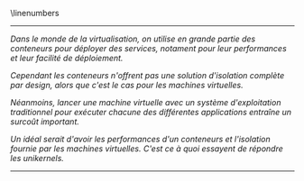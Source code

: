
\linenumbers

---

*Dans le monde de la virtualisation, on utilise en grande partie des conteneurs
pour déployer des services, notament pour leur performances et leur facilité de
déploiement.*

*Cependant les conteneurs n'offrent pas une solution d'isolation complète par
design, alors que c'est le cas pour les machines virtuelles.*

*Néanmoins, lancer une machine virtuelle avec un système d'exploitation
traditionnel pour exécuter chacune des différentes applications entraîne un
surcoût important.*

*Un idéal serait d'avoir les performances d'un conteneurs et l'isolation fournie
par les machines virtuelles. C'est ce à quoi essayent de répondre les
unikernels.*

---
